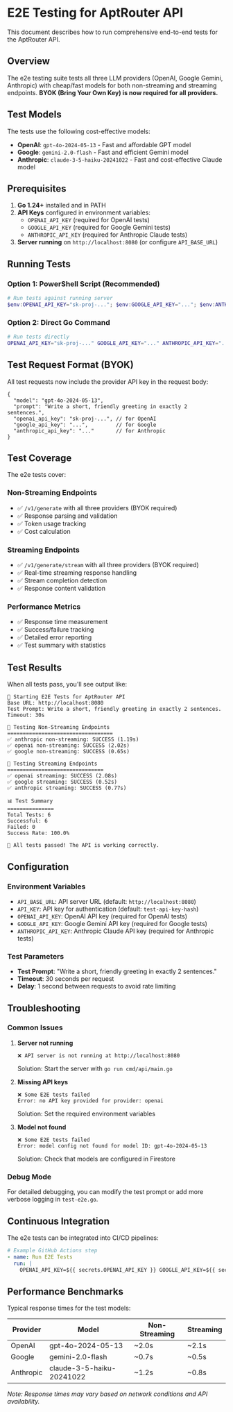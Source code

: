 # E2E Testing for AptRouter API

This document describes how to run comprehensive end-to-end tests for the AptRouter API.

## Overview

The e2e testing suite tests all three LLM providers (OpenAI, Google Gemini, Anthropic) with cheap/fast models for both non-streaming and streaming endpoints. **BYOK (Bring Your Own Key) is now required for all providers.**

## Test Models

The tests use the following cost-effective models:

- **OpenAI**: `gpt-4o-2024-05-13` - Fast and affordable GPT model
- **Google**: `gemini-2.0-flash` - Fast and efficient Gemini model  
- **Anthropic**: `claude-3-5-haiku-20241022` - Fast and cost-effective Claude model

## Prerequisites

1. **Go 1.24+** installed and in PATH
2. **API Keys** configured in environment variables:
   - `OPENAI_API_KEY` (required for OpenAI tests)
   - `GOOGLE_API_KEY` (required for Google Gemini tests)
   - `ANTHROPIC_API_KEY` (required for Anthropic Claude tests)
3. **Server running** on `http://localhost:8080` (or configure `API_BASE_URL`)

## Running Tests

### Option 1: PowerShell Script (Recommended)

```powershell
# Run tests against running server
$env:OPENAI_API_KEY="sk-proj-..."; $env:GOOGLE_API_KEY="..."; $env:ANTHROPIC_API_KEY="..."; .\run-e2e-tests.ps1
```

### Option 2: Direct Go Command

```bash
# Run tests directly
OPENAI_API_KEY="sk-proj-..." GOOGLE_API_KEY="..." ANTHROPIC_API_KEY="..." go run test-e2e.go
```

## Test Request Format (BYOK)

All test requests now include the provider API key in the request body:

```
{
  "model": "gpt-4o-2024-05-13",
  "prompt": "Write a short, friendly greeting in exactly 2 sentences.",
  "openai_api_key": "sk-proj-...", // for OpenAI
  "google_api_key": "...",         // for Google
  "anthropic_api_key": "..."       // for Anthropic
}
```

## Test Coverage

The e2e tests cover:

### Non-Streaming Endpoints
- ✅ `/v1/generate` with all three providers (BYOK required)
- ✅ Response parsing and validation
- ✅ Token usage tracking
- ✅ Cost calculation

### Streaming Endpoints  
- ✅ `/v1/generate/stream` with all three providers (BYOK required)
- ✅ Real-time streaming response handling
- ✅ Stream completion detection
- ✅ Response content validation

### Performance Metrics
- ✅ Response time measurement
- ✅ Success/failure tracking
- ✅ Detailed error reporting
- ✅ Test summary with statistics

## Test Results

When all tests pass, you'll see output like:

```
🚀 Starting E2E Tests for AptRouter API
Base URL: http://localhost:8080
Test Prompt: Write a short, friendly greeting in exactly 2 sentences.
Timeout: 30s

📝 Testing Non-Streaming Endpoints
==================================
✅ anthropic non-streaming: SUCCESS (1.19s)
✅ openai non-streaming: SUCCESS (2.02s)  
✅ google non-streaming: SUCCESS (0.65s)

🌊 Testing Streaming Endpoints
===============================
✅ openai streaming: SUCCESS (2.08s)
✅ google streaming: SUCCESS (0.52s)
✅ anthropic streaming: SUCCESS (0.77s)

📊 Test Summary
===============
Total Tests: 6
Successful: 6
Failed: 0
Success Rate: 100.0%

🎉 All tests passed! The API is working correctly.
```

## Configuration

### Environment Variables

- `API_BASE_URL`: API server URL (default: `http://localhost:8080`)
- `API_KEY`: API key for authentication (default: `test-api-key-hash`)
- `OPENAI_API_KEY`: OpenAI API key (required for OpenAI tests)
- `GOOGLE_API_KEY`: Google Gemini API key (required for Google tests)
- `ANTHROPIC_API_KEY`: Anthropic Claude API key (required for Anthropic tests)

### Test Parameters

- **Test Prompt**: "Write a short, friendly greeting in exactly 2 sentences."
- **Timeout**: 30 seconds per request
- **Delay**: 1 second between requests to avoid rate limiting

## Troubleshooting

### Common Issues

1. **Server not running**
   ```
   ❌ API server is not running at http://localhost:8080
   ```
   Solution: Start the server with `go run cmd/api/main.go`

2. **Missing API keys**
   ```
   ❌ Some E2E tests failed
   Error: no API key provided for provider: openai
   ```
   Solution: Set the required environment variables

3. **Model not found**
   ```
   ❌ Some E2E tests failed  
   Error: model config not found for model ID: gpt-4o-2024-05-13
   ```
   Solution: Check that models are configured in Firestore

### Debug Mode

For detailed debugging, you can modify the test prompt or add more verbose logging in `test-e2e.go`.

## Continuous Integration

The e2e tests can be integrated into CI/CD pipelines:

```yaml
# Example GitHub Actions step
- name: Run E2E Tests
  run: |
    OPENAI_API_KEY=${{ secrets.OPENAI_API_KEY }} GOOGLE_API_KEY=${{ secrets.GOOGLE_API_KEY }} ANTHROPIC_API_KEY=${{ secrets.ANTHROPIC_API_KEY }} go run test-e2e.go
```

## Performance Benchmarks

Typical response times for the test models:

| Provider | Model | Non-Streaming | Streaming |
|----------|-------|---------------|-----------|
| OpenAI | gpt-4o-2024-05-13 | ~2.0s | ~2.1s |
| Google | gemini-2.0-flash | ~0.7s | ~0.5s |
| Anthropic | claude-3-5-haiku-20241022 | ~1.2s | ~0.8s |

*Note: Response times may vary based on network conditions and API availability.* 